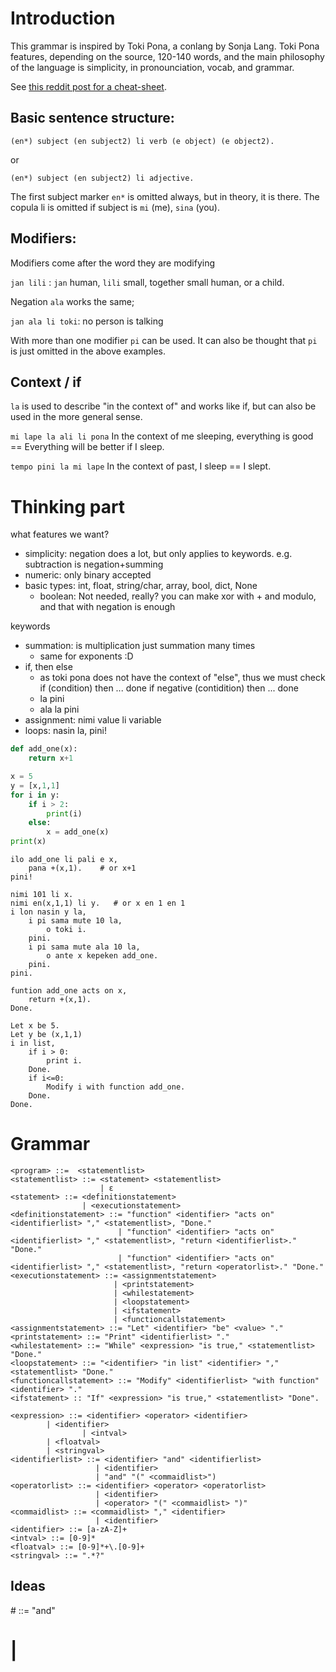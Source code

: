 # Introduction

This grammar is inspired by Toki Pona, a conlang by Sonja Lang. Toki Pona features, depending 
on the source, 120-140 words, and the main philosophy of the language is simplicity, in
pronounciation, vocab, and grammar. 

See [this reddit post for a cheat-sheet](https://www.reddit.com/media?url=https%3A%2F%2Fpreview.redd.it%2F1ofg1vaukc941.png%3Fwidth%3D2481%26format%3Dpng%26auto%3Dwebp%26s%3D13b7f8806cd887953fb91bacb86ab5fb589836ea).

## Basic sentence structure:

``(en*) subject (en subject2) li verb (e object) (e object2).``

or

``(en*) subject (en subject2) li adjective.``

The first subject marker ``en*`` is omitted always, but in theory, it is there. The copula li is omitted if subject is ``mi`` (me), ``sina`` (you).

## Modifiers: 

Modifiers come after the word they are modifying

``jan lili`` : ``jan`` human, ``lili`` small, together small human, or a child.

Negation ``ala`` works the same;

``jan ala li toki``: no person is talking

With more than one modifier ``pi`` can be used. It can also be thought that ``pi`` is just omitted in the above examples.

## Context / if

``la`` is used to describe "in the context of" and works like if, but can also be used in the more general sense.

``mi lape la ali li pona`` In the context of me sleeping, everything is good == Everything will be better if I sleep.

``tempo pini la mi lape`` In the context of past, I sleep == I slept.


# Thinking part

what features we want?

- simplicity: negation does a lot, but only applies to keywords. e.g. subtraction is negation+summing
- numeric: only binary accepted
- basic types: int, float, string/char, array, bool, dict, None
    - boolean: Not needed, really? you can make xor with + and modulo, and that with negation is enough

keywords
- summation: is multiplication just summation many times
    - same for exponents :D
- if, then else
    - as toki pona does not have the context of "else", thus we must check if (condition) then ... done if negative (contidition) then ... done
    - <id> la <expression> pini
    - <id> ala la <expression> pini
- assignment: nimi value li variable 
- loops: nasin <id> la, <block> pini!

```python
def add_one(x):
    return x+1

x = 5
y = [x,1,1]
for i in y:
    if i > 2:
        print(i)
    else:
        x = add_one(x)
print(x)
```

```
ilo add_one li pali e x,
    pana +(x,1).    # or x+1
pini!

nimi 101 li x.
nimi en(x,1,1) li y.   # or x en 1 en 1
i lon nasin y la,
    i pi sama mute 10 la,
        o toki i.
    pini.
    i pi sama mute ala 10 la,
        o ante x kepeken add_one.
    pini.
pini.
```
```
funtion add_one acts on x,
    return +(x,1).
Done.

Let x be 5.
Let y be (x,1,1)
i in list,
    if i > 0:
        print i.
    Done.
    if i<=0:
        Modify i with function add_one.
    Done.
Done.

```

# Grammar

    <program> ::=  <statementlist>
    <statementlist> ::= <statement> <statementlist>
                        | ε
    <statement> ::= <definitionstatement>
                    | <executionstatement>
    <definitionstatement> ::= "function" <identifier> "acts on" <identifierlist> "," <statementlist>, "Done."
                            | "function" <identifier> "acts on" <identifierlist> "," <statementlist>, "return <identifierlist>." "Done."
                            | "function" <identifier> "acts on" <identifierlist> "," <statementlist>, "return <operatorlist>." "Done."
    <executionstatement> ::= <assignmentstatement>
                           | <printstatement>
                           | <whilestatement>
                           | <loopstatement>
                           | <ifstatement>
                           | <functioncallstatement>
    <assignmentstatement> ::= "Let" <identifier> "be" <value> "."
    <printstatement> ::= "Print" <identifierlist> "."
    <whilestatement> ::= "While" <expression> "is true," <statementlist> "Done."
    <loopstatement> ::= "<identifier> "in list" <identifier> "," <statementlist> "Done."
    <functioncallstatement> ::= "Modify" <identifierlist> "with function" <identifier> "."
    <ifstatement> :: "If" <expression> "is true," <statementlist> "Done".
    
    <expression> ::= <identifier> <operator> <identifier> 
    		| <identifier>
                    | <intval>
    		| <floatval>
    		| <stringval>
    <identifierlist> ::= <identifier> "and" <identifierlist>
                       | <identifier>
                       | "and" "(" <commaidlist>")
    <operatorlist> ::= <identifier> <operator> <operatorlist>
                       | <identifier>
                       | <operator> "(" <commaidlist> ")"
    <commaidlist> ::= <commaidlist> "," <identifier>
                       | <identifier>
    <identifier> ::= [a-zA-Z]+
    <intval> ::= [0-9]*
    <floatval> ::= [0-9]*+\.[0-9]+
    <stringval> ::= ".*?"




## Ideas

#<expressionlist> ::= <expression> "and" <expressionslist>
#                   | <expression>






